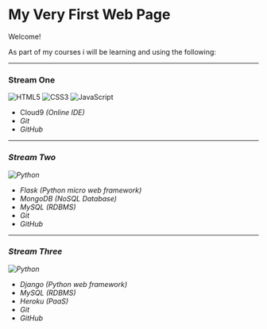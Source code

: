# My Very First Web Page

Welcome!

As part of my courses i will be learning and using the following:
_________________________________________________________________

### Stream One
![HTML5](https://cdn1.iconfinder.com/data/icons/social-icon-2-1/512/social_style_2_html5-48.png "HTML")
![CSS3](https://cdn1.iconfinder.com/data/icons/social-icon-2-1/512/social_style_2_css3-48.png "CSS")
![JavaScript](https://cdn2.iconfinder.com/data/icons/designer-skills/128/code-programming-javascript-software-develop-command-language-48.png "JavaScript")

* Cloud9 <em>(Online IDE)
* Git
* GitHub

----------------

### Stream Two
![Python](https://cdn2.iconfinder.com/data/icons/oxygen/48x48/mimetypes/text-x-python.png "python")

* Flask <em>(Python micro web framework)</em>
* MongoDB <em>(NoSQL Database)</em>
* MySQL <em>(RDBMS)</em>
* Git
* GitHub

----------------

### Stream Three
![Python](https://cdn2.iconfinder.com/data/icons/oxygen/48x48/mimetypes/text-x-python.png "python")

* Django <em>(Python web framework)</em>
* MySQL <em>(RDBMS)</em>
* Heroku <em>(PaaS)
* Git
* GitHub